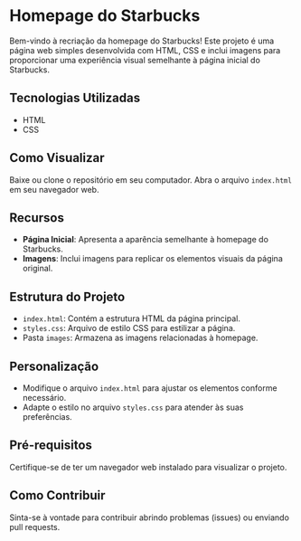 # Homepage do Starbucks

Bem-vindo à recriação da homepage do Starbucks! Este projeto é uma página web simples desenvolvida com HTML, CSS e inclui imagens para proporcionar uma experiência visual semelhante à página inicial do Starbucks.

## Tecnologias Utilizadas

- HTML
- CSS

## Como Visualizar

Baixe ou clone o repositório em seu computador.
Abra o arquivo `index.html` em seu navegador web.

## Recursos

- **Página Inicial**: Apresenta a aparência semelhante à homepage do Starbucks.
- **Imagens**: Inclui imagens para replicar os elementos visuais da página original.

## Estrutura do Projeto

- `index.html`: Contém a estrutura HTML da página principal.
- `styles.css`: Arquivo de estilo CSS para estilizar a página.
- Pasta `images`: Armazena as imagens relacionadas à homepage.

## Personalização

- Modifique o arquivo `index.html` para ajustar os elementos conforme necessário.
- Adapte o estilo no arquivo `styles.css` para atender às suas preferências.

## Pré-requisitos

Certifique-se de ter um navegador web instalado para visualizar o projeto.

## Como Contribuir

Sinta-se à vontade para contribuir abrindo problemas (issues) ou enviando pull requests.